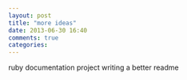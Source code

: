```yaml
---
layout: post
title: "more ideas"
date: 2013-06-30 16:40
comments: true
categories: 
---
```


ruby documentation project
writing a better readme

